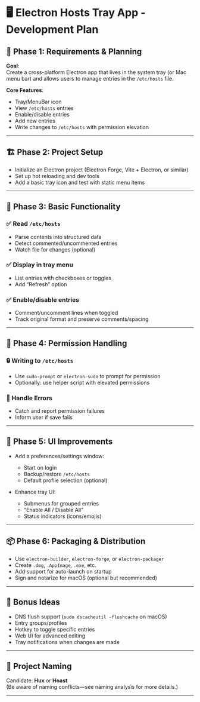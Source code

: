 # 🖥️ Electron Hosts Tray App - Development Plan

## 🧠 Phase 1: Requirements & Planning

**Goal**:  
Create a cross-platform Electron app that lives in the system tray (or Mac menu bar) and allows users to manage entries in the `/etc/hosts` file.

**Core Features**:
- Tray/MenuBar icon
- View `/etc/hosts` entries
- Enable/disable entries
- Add new entries
- Write changes to `/etc/hosts` with permission elevation

---

## 🏗️ Phase 2: Project Setup

- Initialize an Electron project (Electron Forge, Vite + Electron, or similar)
- Set up hot reloading and dev tools
- Add a basic tray icon and test with static menu items

---

## 🧪 Phase 3: Basic Functionality

### ✅ Read `/etc/hosts`
- Parse contents into structured data
- Detect commented/uncommented entries
- Watch file for changes (optional)

### ✅ Display in tray menu
- List entries with checkboxes or toggles
- Add “Refresh” option

### ✅ Enable/disable entries
- Comment/uncomment lines when toggled
- Track original format and preserve comments/spacing

---

## 🔐 Phase 4: Permission Handling

### 🔒 Writing to `/etc/hosts`
- Use `sudo-prompt` or `electron-sudo` to prompt for permission
- Optionally: use helper script with elevated permissions

### 🛑 Handle Errors
- Catch and report permission failures
- Inform user if save fails

---

## 💅 Phase 5: UI Improvements

- Add a preferences/settings window:
  - Start on login
  - Backup/restore `/etc/hosts`
  - Default profile selection (optional)

- Enhance tray UI:
  - Submenus for grouped entries
  - “Enable All / Disable All”
  - Status indicators (icons/emojis)

---

## 📦 Phase 6: Packaging & Distribution

- Use `electron-builder`, `electron-forge`, or `electron-packager`
- Create `.dmg`, `.AppImage`, `.exe`, etc.
- Add support for auto-launch on startup
- Sign and notarize for macOS (optional but recommended)

---

## 🧹 Bonus Ideas

- DNS flush support (`sudo dscacheutil -flushcache` on macOS)
- Entry groups/profiles
- Hotkey to toggle specific entries
- Web UI for advanced editing
- Tray notifications when changes are made

---

## 📛 Project Naming

Candidate: **Hux** or **Hoast**  
(Be aware of naming conflicts—see naming analysis for more details.)

---
